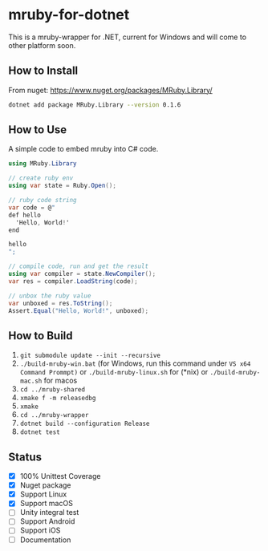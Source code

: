 # mruby-for-dotnet

This is a mruby-wrapper for .NET, current for Windows and will come to other platform soon.

## How to Install

From nuget: https://www.nuget.org/packages/MRuby.Library/

```bash
dotnet add package MRuby.Library --version 0.1.6
```

## How to Use

A simple code to embed mruby into C# code.

```csharp
using MRuby.Library

// create ruby env
using var state = Ruby.Open();

// ruby code string
var code = @"
def hello
  'Hello, World!'
end

hello
";

// compile code, run and get the result
using var compiler = state.NewCompiler();
var res = compiler.LoadString(code);

// unbox the ruby value
var unboxed = res.ToString();
Assert.Equal("Hello, World!", unboxed);

```

## How to Build

1. `git submodule update --init --recursive`
2. `./build-mruby-win.bat` (for Windows, run this command under `VS x64 Command Prommpt)` or `./build-mruby-linux.sh` 
   for (*nix) or `./build-mruby-mac.sh` for macos 
3. `cd ../mruby-shared`
4. `xmake f -m releasedbg`
5. `xmake`
6. `cd ../mruby-wrapper`
7. `dotnet build --configuration Release`
8. `dotnet test`

## Status

- [X] 100% Unittest Coverage
- [X] Nuget package
- [X] Support Linux
- [X] Support macOS
- [ ] Unity integral test
- [ ] Support Android
- [ ] Support iOS
- [ ] Documentation
